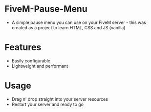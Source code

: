 # FiveM-Pause-Menu

- A simple pause menu you can use on your FiveM server - this was created as a project to learn HTML, CSS and JS (vanilla)

# Features 
- Easily configurable
- Lightweight and performant

# Usage
- Drag n' drop straight into your server resources
- Restart your server and ready to go
